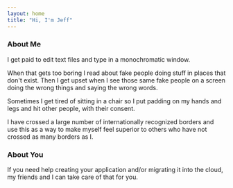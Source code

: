 ```yaml
---
layout: home
title: "Hi, I'm Jeff"
---
```


### About Me

I get paid to edit text files and type in a monochromatic window.

When that gets too boring I read about fake people doing stuff in places that don't exist.
Then I get upset when I see those same fake people on a screen doing the wrong things and saying the wrong words.

Sometimes I get tired of sitting in a chair so I put padding on my hands and legs and hit other people, with their consent.

I have crossed a large number of internationally recognized borders and use this as a way to make myself feel superior to others who have not crossed as many borders as I.

### About You

If you need help creating your application and/or migrating it into the cloud, my friends and I can take care of that for you.
